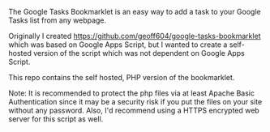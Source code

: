 The Google Tasks Bookmarklet is an easy way to add a task to your Google Tasks list
from any webpage.

Originally I created https://github.com/geoff604/google-tasks-bookmarklet
which was based on Google Apps Script, but I wanted to create a self-hosted
version of the script which was not dependent on Google Apps Script.

This repo contains the self hosted, PHP version of the bookmarklet.

Note: It is recommended to protect the php files via at least
Apache Basic Authentication since it may be a
security risk if you put the files on your site without any password.
Also, I'd recommend using a HTTPS encrypted web server for this script
as well.